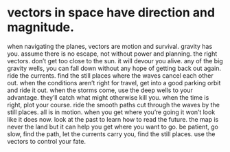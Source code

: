 # vectors in space have direction and magnitude.

when navigating the planes, vectors are motion and survival. gravity has you. assume there is no escape, not without power and planning. the right vectors. don’t get too close to the sun. it will devour you alive. any of the big gravity wells, you can fall down without any hope of getting back out again. ride the currents. find the still places where the waves cancel each other out. when the conditions aren’t right for travel, get into a good parking orbit and ride it out. when the storms come, use the deep wells to your advantage. they’ll catch what might otherwise kill you. when the time is right, plot your course. ride the smooth paths cut through the waves by the still places. all is in motion. when you get where you’re going it won’t look like it does now. look at the past to learn how to read the future. the map is never the land but it can help you get where you want to go. be patient, go slow, find the path, let the currents carry you, find the still places. use the vectors to control your fate.